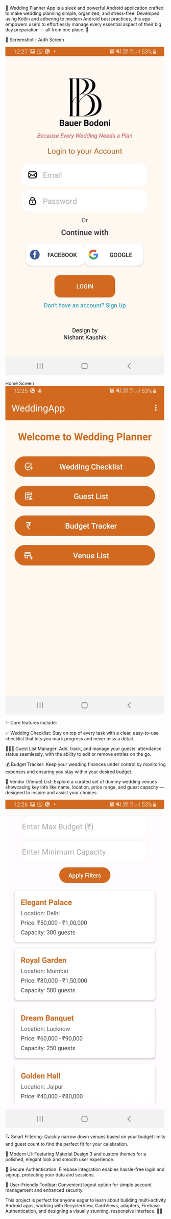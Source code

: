 💍 Wedding Planner App is a sleek and powerful Android application crafted to make wedding planning simple, organized, and stress-free. Developed using Kotlin and adhering to modern Android best practices, this app empowers users to effortlessly manage every essential aspect of their big day preparation — all from one place. 🎉


📸 Screenshot - Auth Screen

![Auth Screen](https://github.com/nikka471/WeddingApp/blob/a5304440e0d28d38015a96171b32fdc9944b59ad/auth.jpeg?raw=true)


Home Screen
![Home Screen](https://github.com/nikka471/WeddingApp/blob/d513a947e8b442bc478c03ac0aecaad1ec4a53cd/home.jpeg?raw=true)




✨ Core features include:

✅ Wedding Checklist: Stay on top of every task with a clear, easy-to-use checklist that lets you mark progress and never miss a detail.

🧑‍🤝‍🧑 Guest List Manager: Add, track, and manage your guests’ attendance status seamlessly, with the ability to edit or remove entries on the go.

💰 Budget Tracker: Keep your wedding finances under control by monitoring expenses and ensuring you stay within your desired budget.

🏰 Vendor (Venue) List: Explore a curated set of dummy wedding venues showcasing key info like name, location, price range, and guest capacity — designed to inspire and assist your choices.

![Venue Screen](https://github.com/nikka471/WeddingApp/blob/d513a947e8b442bc478c03ac0aecaad1ec4a53cd/venue.jpeg?raw=true)

🔍 Smart Filtering: Quickly narrow down venues based on your budget limits and guest count to find the perfect fit for your celebration.

🎨 Modern UI: Featuring Material Design 3 and custom themes for a polished, elegant look and smooth user experience.

🔐 Secure Authentication: Firebase integration enables hassle-free login and signup, protecting your data and sessions.

🚪 User-Friendly Toolbar: Convenient logout option for simple account management and enhanced security.

This project is perfect for anyone eager to learn about building multi-activity Android apps, working with RecyclerView, CardViews, adapters, Firebase Authentication, and designing a visually stunning, responsive interface. 📱✨

